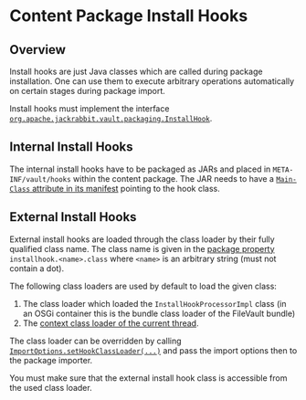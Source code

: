 <!--
   Licensed to the Apache Software Foundation (ASF) under one or more
   contributor license agreements.  See the NOTICE file distributed with
   this work for additional information regarding copyright ownership.
   The ASF licenses this file to You under the Apache License, Version 2.0
   (the "License"); you may not use this file except in compliance with
   the License.  You may obtain a copy of the License at

       http://www.apache.org/licenses/LICENSE-2.0

   Unless required by applicable law or agreed to in writing, software
   distributed under the License is distributed on an "AS IS" BASIS,
   WITHOUT WARRANTIES OR CONDITIONS OF ANY KIND, either express or implied.
   See the License for the specific language governing permissions and
   limitations under the License.
-->

Content Package Install Hooks
================

Overview
------
Install hooks are just Java classes which are called during package installation. One can use them to execute arbitrary operations automatically on certain stages during package import.

Install hooks must implement the interface [`org.apache.jackrabbit.vault.packaging.InstallHook`][api.InstallHook].


Internal Install Hooks
------
The internal install hooks have to be packaged as JARs and placed in `META-INF/vault/hooks` within the content package. The JAR needs to have a [`Main-Class` attribute in its manifest](https://docs.oracle.com/javase/8/docs/technotes/guides/jar/jar.html#Main_Attributes) pointing to the hook class. 


External Install Hooks
-----
External install hooks are loaded through the class loader by their fully qualified class name. The class name is given in the [package property](properties.html) `installhook.<name>.class` where `<name>` is an arbitrary string (must not contain a dot).

The following class loaders are used by default to load the given class:

1. The class loader which loaded the `InstallHookProcessorImpl` class (in an OSGi container this is the bundle class loader of the FileVault bundle)
2. The [context class loader of the current thread](https://docs.oracle.com/javase/8/docs/api/java/lang/Thread.html#getContextClassLoader--).

The class loader can be overridden by calling [`ImportOptions.setHookClassLoader(...)`][api.ImportOptions] and pass the import options then to the package importer.

You must make sure that the external install hook class is accessible from the used class loader.

[api.InstallHook]: apidocs/org/apache/jackrabbit/vault/packaging/InstallHook.html
[api.ImportOptions]: apidocs/org/apache/jackrabbit/vault/fs/io/ImportOptions.html
